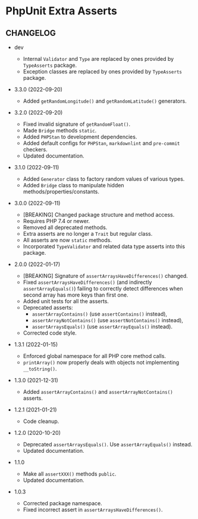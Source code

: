 # PhpUnit Extra Asserts #

## CHANGELOG ##

* dev
  * Internal `Validator` and `Type` are replaced by ones provided by `TypeAsserts` package.
  * Exception classes are replaced by ones provided by `TypeAsserts` package.

* 3.3.0 (2022-09-20)
  * Added `getRandomLongitude()` and `getRandomLatitude()` generators.

* 3.2.0 (2022-09-20)
  * Fixed invalid signature of `getRandomFloat()`.
  * Made `Bridge` methods `static`.
  * Added `PHPStan` to development dependencies.
  * Added default configs for `PHPStan`, `markdownlint` and `pre-commit` checkers.
  * Updated documentation.

* 3.1.0 (2022-09-11)
  * Added `Generator` class to factory random values of various types.
  * Added `Bridge` class to manipulate hidden methods/properties/constants.

* 3.0.0 (2022-09-11)
  * [BREAKING] Changed package structure and method access.
  * Requires PHP 7.4 or newer.
  * Removed all deprecated methods.
  * Extra asserts are no longer a `Trait` but regular class.
  * All asserts are now `static` methods.
  * Incorporated `TypeValidator` and related data type asserts into this package.

* 2.0.0 (2022-01-17)
  * [BREAKING] Signature of `assertArraysHaveDifferences()` changed.
  * Fixed `assertArraysHaveDifferences()` (and indirectly `assertArrayEquals()`)
    failing to correctly detect differences when second array has more keys than first one.
  * Added unit tests for all the asserts.
  * Deprecated asserts:
    * `assertArrayContains()` (use `assertContains()` instead),
    * `assertArrayNotContains()` (use `assertNotContains()` instead),
    * `assertArraysEquals()` (use `assertArrayEquals()` instead).
  * Corrected code style.

* 1.3.1 (2022-01-15)
  * Enforced global namespace for all PHP core method calls.
  * `printArray()` now properly deals with objects not implementing `__toString()`.

* 1.3.0 (2021-12-31)
  * Added `assertArrayContains()` and `assertArrayNotContains()` asserts.

* 1.2.1 (2021-01-21)
  * Code cleanup.

* 1.2.0 (2020-10-20)
  * Deprecated `assertArraysEquals()`. Use `assertArrayEquals()` instead.
  * Updated documentation.

* 1.1.0
  * Make all `assertXXX()` methods `public`.
  * Updated documentation.

* 1.0.3
  * Corrected package namespace.
  * Fixed incorrect assert in `assertArraysHaveDifferences()`.
